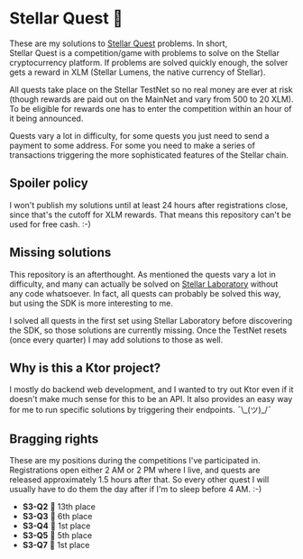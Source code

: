 # Stellar Quest 🚀
These are my solutions to [Stellar Quest](https://quest.stellar.org/) problems. In short,  
Stellar Quest is a competition/game with problems to solve on the Stellar cryptocurrency 
platform. If problems are solved quickly enough, the solver gets a reward in XLM (Stellar Lumens,
the native currency of Stellar).

All quests take place on the Stellar TestNet so no real money are ever at risk (though rewards are
paid out on the MainNet and vary from 500 to 20 XLM). To be eligible for rewards one has to enter
the competition within an hour of it being announced.

Quests vary a lot in difficulty, for some quests you just need to send a payment to some address.
For some you need to make a series of transactions triggering the more sophisticated features of
the Stellar chain.

## Spoiler policy
I won't publish my solutions until at least 24 hours after registrations close, since that's the
cutoff for XLM rewards. That means this repository can't be used for free cash. :-)

## Missing solutions
This repository is an afterthought. As mentioned the quests vary a lot in difficulty, and many can
actually be solved on [Stellar Laboratory](https://laboratory.stellar.org/) without any code
whatsoever. In fact, all quests can probably be solved this way, but using the SDK is more
interesting to me.

I solved all quests in the first set using Stellar Laboratory before discovering the SDK, so those
solutions are currently missing. Once the TestNet resets (once every quarter) I may add solutions
to those as well.

## Why is this a Ktor project?
I mostly do backend web development, and I wanted to try out Ktor even if it doesn't make much
sense for this to be an API. It also provides an easy way for me to run specific solutions by
triggering their endpoints. ¯\\_(ツ)\_/¯

## Bragging rights
These are my positions during the competitions I've participated in. Registrations open either 2 
AM or 2 PM where I live, and quests are released approximately 1.5 hours after that. So every 
other quest I will usually have to do them the day after if I'm to sleep before 4 AM. :-)

 - **S3-Q2** 🔰 13th place
 - **S3-Q3** 🔰 6th place
 - **S3-Q4** 🥇 1st place
 - **S3-Q5** 🔰 5th place
 - **S3-Q7** 🥇 1st place